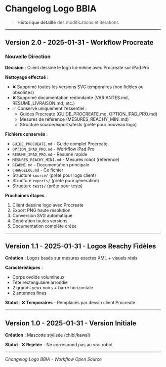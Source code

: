 # Changelog Logo BBIA

> **Historique détaillé** des modifications et itérations

---

## Version 2.0 - 2025-01-31 - Workflow Procreate

### **Nouvelle Direction**

**Décision** : Client dessine le logo lui-même avec Procreate sur iPad Pro

**Nettoyage effectué** :
- ❌ Supprimé toutes les versions SVG temporaires (non fidèles ou obsolètes)
- ❌ Supprimé documentation redondante (VARIANTES.md, RESUME_LIVRAISON.md, etc.)
- ✅ Conservé uniquement l'essentiel :
  - Guides Procreate (GUIDE_PROCREATE.md, OPTION_IPAD_PRO.md)
  - Mesures de référence (MESURES_REACHY_MINI.md)
  - Structure source/exports/tests (prête pour nouveau logo)

**Fichiers conservés** :
- `GUIDE_PROCREATE.md` - Guide complet Procreate
- `OPTION_IPAD_PRO.md` - Workflow iPad Pro
- `RESUME_IPAD_PRO.md` - Résumé rapide
- `MESURES_REACHY_MINI.md` - Mesures robot (référence)
- `README.md` - Documentation principale
- `CHANGELOG.md` - Ce fichier
- Structure `source/` (prête pour logo client)
- Structure `exports/` (prête pour génération)
- Structure `tests/` (prête pour tests)

**Prochaines étapes** :
1. Client dessine logo avec Procreate
2. Export PNG haute résolution
3. Conversion SVG automatique
4. Génération toutes versions
5. Documentation complète créée

---

## Version 1.1 - 2025-01-31 - Logos Reachy Fidèles

**Création** : Logos basés sur mesures exactes XML + visuels réels

**Caractéristiques** :
- Corps ovoïde volumineux
- Tête rectangulaire arrondie
- 2 grands yeux noirs + barre horizontale
- 2 antennes fines

**Statut** : ❌ **Temporaires** - Remplacés par dessin client Procreate

---

## Version 1.0 - 2025-01-31 - Version Initiale

**Création** : Mascotte stylisée (chibi/kawaï)

**Statut** : ❌ **Rejetée** - Ne correspond pas au vrai robot

---

*Changelog Logo BBIA - Workflow Open Source*
